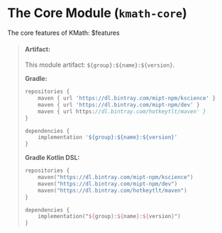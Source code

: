 # The Core Module (`kmath-core`)

The core features of KMath:
$features

> #### Artifact:
> This module artifact: `${group}:${name}:${version}`.
> 
> **Gradle:**
>
> ```gradle
> repositories {
>     maven { url 'https://dl.bintray.com/mipt-npm/kscience' }
>     maven { url 'https://dl.bintray.com/mipt-npm/dev' }
>     maven { url https://dl.bintray.com/hotkeytlt/maven' }
> }
> 
> dependencies {
>     implementation '${group}:${name}:${version}'
> }
> ```
> **Gradle Kotlin DSL:**
>
> ```kotlin
> repositories {
>     maven("https://dl.bintray.com/mipt-npm/kscience")
>     maven("https://dl.bintray.com/mipt-npm/dev")
>     maven("https://dl.bintray.com/hotkeytlt/maven")
> }
> 
> dependencies {
>     implementation("${group}:${name}:${version}")
> }
> ```
